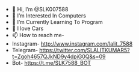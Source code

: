 - 👋 Hi, I’m @SLK007588
- 👀 I’m Interested In Computers
- 🌱 I’m Currently Learning To Program
- 💞️ I love Cars
- 📫 How to reach me- 
- Instagram- http://www.instagram.com/lalit_7588
- Telegram- https://twitter.com/SLALITKUMAR5?t=Zgoh4657QJkND9y4dpiG0Q&s=09
- Bot- https://t.me/SLK7588_BOT

<!---
SLK007588/SLK007588 is a ✨ special ✨ repository because its `README.md` (this file) appears on your GitHub profile.
You can click the Preview link to take a look at your changes.
--->
